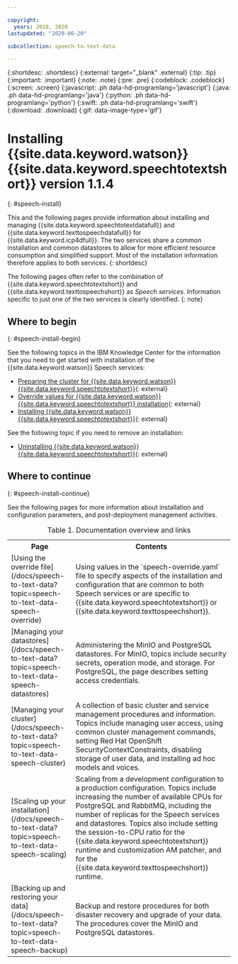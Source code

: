 ```yaml
---

copyright:
  years: 2018, 2020
lastupdated: "2020-06-20"

subcollection: speech-to-text-data

---
```


{:shortdesc: .shortdesc}
{:external: target="_blank" .external}
{:tip: .tip}
{:important: .important}
{:note: .note}
{:pre: .pre}
{:codeblock: .codeblock}
{:screen: .screen}
{:javascript: .ph data-hd-programlang='javascript'}
{:java: .ph data-hd-programlang='java'}
{:python: .ph data-hd-programlang='python'}
{:swift: .ph data-hd-programlang='swift'}
{:download: .download}
{:gif: data-image-type='gif'}

# Installing {{site.data.keyword.watson}} {{site.data.keyword.speechtotextshort}} version 1.1.4
{: #speech-install}

This and the following pages provide information about installing and managing {{site.data.keyword.speechtotextdatafull}} and {{site.data.keyword.texttospeechdatafull}} for {{site.data.keyword.icp4dfull}}. The two services share a common installation and common datastores to allow for more efficient resource consumption and simplified support. Most of the installation information therefore applies to both services.
{: shortdesc}

The following pages often refer to the combination of {{site.data.keyword.speechtotextshort}} and {{site.data.keyword.texttospeechshort}} as *Speech services.* Information specific to just one of the two services is clearly identified.
{: note}

## Where to begin
{: #speech-install-begin}

See the following topics in the IBM Knowledge Center for the information that you need to get started with installation of the {{site.data.keyword.watson}} Speech services:

-   [Preparing the cluster for {{site.data.keyword.watson}} {{site.data.keyword.speechtotextshort}}](https://www.ibm.com/support/producthub/icpdata/docs/content/SSQNUZ_current/cpd/svc/watson/speech-to-text-adm-cmd.html){: external}
-   [Override values for {{site.data.keyword.watson}} {{site.data.keyword.speechtotextshort}} installation](https://www.ibm.com/support/producthub/icpdata/docs/content/SSQNUZ_current/cpd/svc/watson/speech-to-text-override.html){: external}
-   [Installing {{site.data.keyword.watson}} {{site.data.keyword.speechtotextshort}}](https://www.ibm.com/support/producthub/icpdata/docs/content/SSQNUZ_current/cpd/svc/watson/speech-to-text-install.html){: external}

See the following topic if you need to remove an installation:

-   [Uninstalling {{site.data.keyword.watson}} {{site.data.keyword.speechtotextshort}}](https://www.ibm.com/support/producthub/icpdata/docs/content/SSQNUZ_current/cpd/svc/watson/speech-to-text-uninstall.html){: external}

## Where to continue
{: #speech-install-continue}

See the following pages for more information about installation and configuration parameters, and post-deployment management activities.

<table>
  <caption>Table 1. Documentation overview and links</caption>
  <tr>
    <th>
      Page
    </th>
    <th>
      Contents
    </th>
  </tr>
  <tr>
    <td>
      [Using the override file](/docs/speech-to-text-data?topic=speech-to-text-data-speech-override)
    </td>
    <td>
      Using values in the `speech-override.yaml` file to specify aspects
      of the installation and configuration that are common to both Speech
      services or are specific to {{site.data.keyword.speechtotextshort}}
      or {{site.data.keyword.texttospeechshort}}.
    </td>
  </tr>
  <tr>
    <td>
      [Managing your datastores](/docs/speech-to-text-data?topic=speech-to-text-data-speech-datastores)
    </td>
    <td>
      Administering the MinIO and PostgreSQL datastores. For MinIO, topics
      include security secrets, operation mode, and storage. For PostgreSQL,
      the page describes setting access credentials.
    </td>
  </tr>
  <tr>
    <td>
      [Managing your cluster](/docs/speech-to-text-data?topic=speech-to-text-data-speech-cluster)
    </td>
    <td>
      A collection of basic cluster and service management procedures and
      information. Topics include managing user access, using common cluster
      management commands, setting Red Hat OpenShift
      SecurityContextConstraints, disabling storage of user data, and
      installing ad hoc models and voices.
    </td>
  </tr>
  <tr>
    <td>
      [Scaling up your installation](/docs/speech-to-text-data?topic=speech-to-text-data-speech-scaling)
    </td>
    <td>
      Scaling from a development configuration to a production configuration.
      Topics include increasing the number of available CPUs for PostgreSQL
      and RabbitMQ, including the number of replicas for the Speech services
      and datastores. Topics also include setting the session-to-CPU ratio
      for the {{site.data.keyword.speechtotextshort}} runtime and
      customization AM patcher, and for the
      {{site.data.keyword.texttospeechshort}} runtime.
    </td>
  </tr>
  <tr>
    <td>
      [Backing up and restoring your data](/docs/speech-to-text-data?topic=speech-to-text-data-speech-backup)
    </td>
    <td>
      Backup and restore procedures for both disaster recovery and upgrade
      of your data. The procedures cover the MinIO and PostgreSQL datastores.
    </td>
  </tr>
</table>
